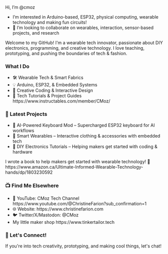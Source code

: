 Hi, I’m @cmoz
- I’m interested in Arduino-based, ESP32, physical computing, wearable technology and making fun circuits!
- 💞️ I’m looking to collaborate on wearables, interaction, sensor-based projects, and research

Welcome to my GitHub! I'm a wearable tech innovator, passionate about DIY electronics, programming, 
and creative technology. I love teaching, prototyping, and pushing the boundaries of tech & fashion.

<p><h3>What I Do</h3></p>
<ul>
  <li>🛠️ Wearable Tech & Smart Fabrics</li>
  <li>💡 Arduino, ESP32, & Embedded Systems</li>
  <li>🎨 Creative Coding & Interactive Design</li>
  <li>🎥 Tech Tutorials & Project Guides https://www.instructables.com/member/CMoz/</li>
</ul>  

<p><h3>📌 Latest Projects</h3></p>
<ul>
  <li>🔹 AI-Powered Keyboard Mod – Supercharged ESP32 keyboard for AI workflows</li>
  <li>🔹 Smart Wearables – Interactive clothing & accessories with embedded tech</li>
  <li>🔹 DIY Electronics Tutorials – Helping makers get started with coding & hardware</li>
</ul>

<p>I wrote a book to help makers get started with wearable technology! 📖 https://www.amazon.ca/Ultimate-Informed-Wearable-Technology-hands/dp/1803230592</p>

<p><h3>📺 Find Me Elsewhere</h3></p>
<ul>
  <li> 🎥 YouTube: CMoz Tech Channel https://www.youtube.com/@ChristineFarion?sub_confirmation=1</li>
  <li> 🌐 Website: https://www.christinefarion.com</li>
  <li> 🐦 Twitter/X/Mastodon: @CMoz</li>
  <li> My little maker shop https://www.tinkertailor.tech </li>
</ul>

<p><h3>💬 Let's Connect!</h3></p>
If you're into tech creativity, prototyping, and making cool things, let's chat! 
